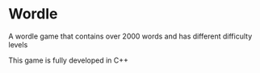 # Wordle
A wordle game that contains over 2000 words and has different difficulty levels

This game is fully developed in C++
